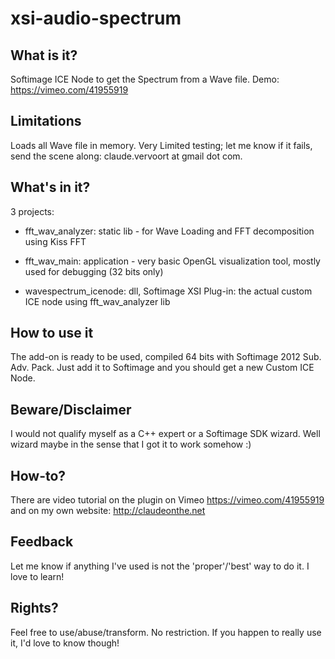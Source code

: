 xsi-audio-spectrum
==================

What is it?
-----------

Softimage ICE Node to get the Spectrum from a Wave file. Demo: https://vimeo.com/41955919

Limitations
-----------

Loads all Wave file in memory.
Very Limited testing; let me know if it fails, send the scene along: claude.vervoort at gmail dot com.

What's in it?
-------------

3 projects:

* fft_wav_analyzer: static lib - for Wave Loading and FFT decomposition using Kiss FFT

* fft_wav_main: application - very basic OpenGL visualization tool, mostly used for debugging (32 bits only)

* wavespectrum_icenode: dll, Softimage XSI Plug-in: the actual custom ICE node using fft_wav_analyzer lib

How to use it
--------------

The add-on is ready to be used, compiled 64 bits with Softimage 2012 Sub. Adv. Pack. Just add it to Softimage and 
you should get a new Custom ICE Node.


Beware/Disclaimer
-----------------

I would not qualify myself as a C++ expert or a Softimage SDK wizard. Well wizard maybe in the sense that I got it to work somehow :)


How-to?
-------
There are video tutorial on the plugin on Vimeo https://vimeo.com/41955919 and on my own website: http://claudeonthe.net


Feedback
--------

Let me know if anything I've used is not the 'proper'/'best' way to do it. I love to learn!


Rights?
------

Feel free to use/abuse/transform. No restriction. If you happen to really use it, I'd love to know though! 